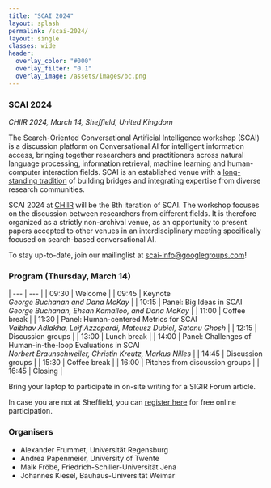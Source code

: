 ```yaml
---
title: "SCAI 2024"
layout: splash
permalink: /scai-2024/
layout: single
classes: wide
header:
  overlay_color: "#000"
  overlay_filter: "0.1"
  overlay_image: /assets/images/bc.png
---
```


### SCAI 2024
<i>CHIIR 2024, March 14, Sheffield, United Kingdom</i>

The Search-Oriented Conversational Artificial Intelligence workshop (SCAI) is a discussion platform on Conversational AI for intelligent information access, bringing together researchers and practitioners across natural language processing, information retrieval, machine learning and human-computer interaction fields. SCAI is an established venue with a <a href="/events/">long-standing tradition</a> of building bridges and integrating expertise from diverse research communities.

SCAI 2024 at <a href="https://chiir2024.github.io/">CHIIR</a> will be the 8th iteration of SCAI. The workshop focuses on the discussion between researchers from different fields. It is therefore organized as a strictly non-archival venue, as an opportunity to present papers accepted to other venues in an interdisciplinary meeting specifically focused on search-based conversational AI.

To stay up-to-date, join our mailinglist at [scai-info@googlegroups.com](https://groups.google.com/g/scai-info)!

### Program (Thursday, March 14)

| --- | --- |
| 09:30 | Welcome |
| 09:45 | Keynote <br> *George Buchanan and Dana McKay* |
| 10:15 | Panel: Big Ideas in SCAI <br> *George Buchanan, Ehsan Kamalloo, and Dana McKay* |
| 11:00 | Coffee break |
| 11:30 | Panel: Human-centered Metrics for SCAI <br> *Vaibhav Adlakha, Leif Azzopardi, Mateusz Dubiel, Satanu Ghosh* |
| 12:15 | Discussion groups |
| 13:00 | Lunch break |
| 14:00 | Panel: Challenges of Human-in-the-loop Evaluations in SCAI <br> *Norbert Braunschweiler, Christin Kreutz, Markus Nilles* |
| 14:45 | Discussion groups |
| 15:30 | Coffee break |
| 16:00 | Pitches from discussion groups |
| 16:45 | Closing |

Bring your laptop to participate in on-site writing for a SIGIR Forum article.

In case you are not at Sheffield, you can [register here](https://forms.gle/a9dwtHbSBDXb9tXh7) for free online participation.


### Organisers

* Alexander Frummet, Universität Regensburg
* Andrea Papenmeier, University of Twente
* Maik Fröbe, Friedrich-Schiller-Universität Jena
* Johannes Kiesel, Bauhaus-Universität Weimar

